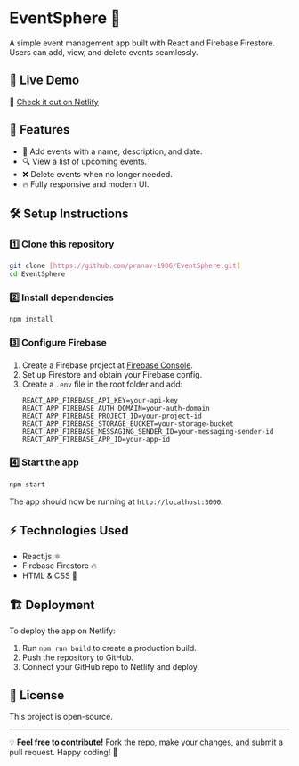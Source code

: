 # EventSphere 🎉

A simple event management app built with React and Firebase Firestore. Users can add, view, and delete events seamlessly.

## 🚀 Live Demo
🔗 [Check it out on Netlify](https://eventsphere-v1.netlify.app/)

## 📌 Features
- 📅 Add events with a name, description, and date.
- 🔍 View a list of upcoming events.
- ❌ Delete events when no longer needed.
- 🔥 Fully responsive and modern UI.

## 🛠 Setup Instructions

### 1️⃣ Clone this repository
```sh
git clone [https://github.com/pranav-1906/EventSphere.git]
cd EventSphere
```

### 2️⃣ Install dependencies
```sh
npm install
```

### 3️⃣ Configure Firebase
1. Create a Firebase project at [Firebase Console](https://console.firebase.google.com/).
2. Set up Firestore and obtain your Firebase config.
3. Create a `.env` file in the root folder and add:
   ```env
   REACT_APP_FIREBASE_API_KEY=your-api-key
   REACT_APP_FIREBASE_AUTH_DOMAIN=your-auth-domain
   REACT_APP_FIREBASE_PROJECT_ID=your-project-id
   REACT_APP_FIREBASE_STORAGE_BUCKET=your-storage-bucket
   REACT_APP_FIREBASE_MESSAGING_SENDER_ID=your-messaging-sender-id
   REACT_APP_FIREBASE_APP_ID=your-app-id
   ```

### 4️⃣ Start the app
```sh
npm start
```
The app should now be running at `http://localhost:3000`.

## ⚡ Technologies Used
- React.js ⚛️
- Firebase Firestore 🔥
- HTML & CSS 🎨

## 🏗 Deployment
To deploy the app on Netlify:
1. Run `npm run build` to create a production build.
2. Push the repository to GitHub.
3. Connect your GitHub repo to Netlify and deploy.

## 📝 License
This project is open-source.

---

💡 **Feel free to contribute!** Fork the repo, make your changes, and submit a pull request. Happy coding! 🚀

